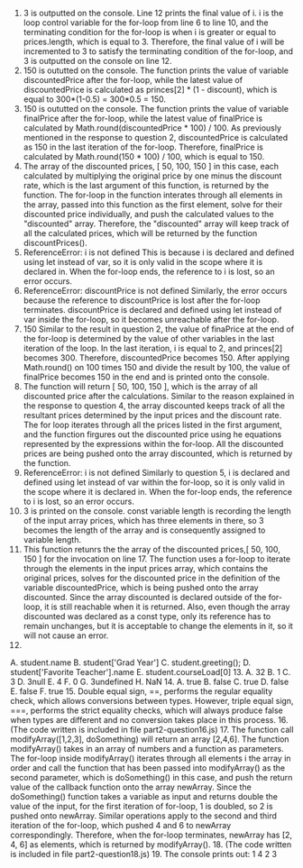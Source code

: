 1. 3 is outputted on the console.
   Line 12 prints the final value of i. i is the loop control variable for the for-loop from line 6 to line 10, and the terminating condition for the for-loop is when i is greater or equal to prices.length, which is equal to 3. Therefore, the final value of i will be incremented to 3 to satisfy the terminating condition of the for-loop, and 3 is outputted on the console on line 12.
2. 150 is oututted on the console.
   The function prints the value of variable discountedPrice after the for-loop, while the latest value of discountedPrice is calculated as princes[2] * (1 - discount), which is equal to 300*(1-0.5) = 300*0.5 = 150.
3. 150 is oututted on the console.
   The function prints the value of variable finalPrice after the for-loop, while the latest value of finalPrice is calculated by Math.round(discountedPrice * 100) / 100. As previously mentioned in the response to question 2, discountedPrice is calculated as 150 in the last iteration of the for-loop. Therefore, finalPrice is calculated by Math.round(150 * 100) / 100, which is equal to 150.
4. The array of the discounted prices, [ 50, 100, 150 ] in this case, each calculated by multiplying the original price by one minus the discount rate, which is the last argument of this function, is returned by the function.
   The for-loop in the function interates through all elements in the array, passed into this function as the first element, solve for their discounted price individually, and push the calculated values to the "discounted" array. Therefore, the "discounted" array will keep track of all the calculated prices, which will be returned by the function discountPrices().
5. ReferenceError: i is not defined
   This is because i is declared and defined using let instead of var, so it is only valid in the scope where it is declared in. When the for-loop ends, the reference to i is lost, so an error occurs.
6. ReferenceError: discountPrice is not defined
   Similarly, the error occurs because the reference to discountPrice is lost after the for-loop terminates. discountPrice is declared and defined using let instead of var inside the for-loop, so it becomes unreachable after the for-loop.
7. 150
   Similar to the result in question 2, the value of finaPrice at the end of the for-loop is determined by the value of other variables in the last iteration of the loop. In the last iteration, i is equal to 2, and princes[2] becomes 300. Therefore, discountedPrice becomes 150. After applying Math.round() on 100 times 150 and divide the result by 100, the value of finalPrice becomes 150 in the end and is printed onto the console.
8. The function will return [ 50, 100, 150 ], which is the array of all discounted price after the calculations.
   Similar to the reason explained in the response to question 4, the array discounted keeps track of all the resultant prices determined by the input prices and the discount rate. The for loop iterates through all the prices listed in the first argument, and the function firgures out the discounted price using he equations represented by the expressions within the for-loop. All the discounted prices are being pushed onto the array discounted, which is returned by the function.
9. ReferenceError: i is not defined
    Similarly to question 5, i is declared and defined using let instead of var within the for-loop, so it is only valid in the scope where it is declared in. When the for-loop ends, the reference to i is lost, so an error occurs.
10. 3 is printed on the console.
    const variable length is recording the length of the input array prices, which has three elements in there, so 3 becomes the length of the array and is  consequently assigned to variable length.
11. This function retunrs the the array of the discounted prices,[ 50, 100, 150 ] for the invocation on line 17. 
    The function uses a for-loop to iterate through the elements in the input prices array, which contains the original prices, solves for the discounted price in the definition of the variable discountedPrice, which is being pushed onto the array discounted. Since the array discounted is declared outside of the for-loop, it is still reachable when it is returned. Also, even though the array discounted was declared as a const type, only its reference has to remain unchanges, but it is acceptable to change the elements in it, so it will not cause an error.
12. 
   A. student.name
   B. student['Grad Year']
   C. student.greeting();
   D. student['Favorite Teacher'].name
   E. student.courseLoad[0]
13. 
   A. 32
   B. 1
   C. 3
   D. 3null
   E. 4
   F. 0
   G. 3undefined
   H. NaN
14. 
   A. true
   B. false
   C. true
   D. false
   E. false
   F. true
15. Double equal sign, ==, performs the regular equality check, which allows conversions between types. However, triple equal sign, ===, performs the strict equality checks, which will always produce false when types are different and no conversion takes place in this process.
16. (The code written is included in file part2-question16.js)
17. The function call modifyArray([1,2,3], doSomething) will return an array [2,4,6]. The function modifyArray() takes in an array of numbers and a function as parameters. The for-loop inside modifyArray() iterates through all elements i the array in order and call the function that has been passed into modifyArray() as the second parameter, which is doSomething() in this case, and push the return value of the callback function onto the array newArray. Since the doSomething() function takes a variable as input and returns double the value of the input, for the first iteration of for-loop, 1 is doubled, so 2 is pushed onto newArray. Similar operations apply to the second and third iteration of the for-loop, which pushed 4 and 6 to newArray correspondingly. Therefore, when the for-loop terminates, newArray has [2, 4, 6] as elements, which is returned by modifyArray().
18. (The code written is included in file part2-question18.js)
19. The console prints out: 
    1
    4
    2
    3